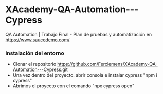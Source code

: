 # XAcademy-QA-Automation---Cypress

QA Automation | Trabajo Final - Plan de pruebas y automatización en https://www.saucedemo.com/

### Instalación del entorno

- Clonar el repositorio https://github.com/Ferclemens/XAcademy-QA-Automation---Cypress.git
- Una vez dentro del proyecto. abrir consola e instalar cypress "npm i cypress"
- Abrimos el proyecto con el comando "npx cypress open"
